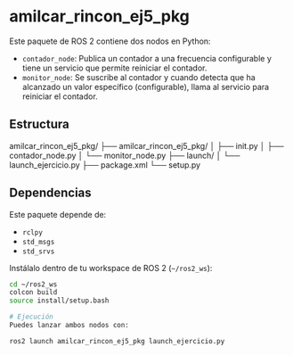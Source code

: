 # amilcar_rincon_ej5_pkg

Este paquete de ROS 2 contiene dos nodos en Python:

- `contador_node`: Publica un contador a una frecuencia configurable y tiene un servicio que permite reiniciar el contador.
- `monitor_node`: Se suscribe al contador y cuando detecta que ha alcanzado un valor específico (configurable), llama al servicio para reiniciar el contador.

## Estructura
amilcar_rincon_ej5_pkg/
├── amilcar_rincon_ej5_pkg/
│ ├── init.py
│ ├── contador_node.py
│ └── monitor_node.py
├── launch/
│ └── launch_ejercicio.py
├── package.xml
└── setup.py


## Dependencias

Este paquete depende de:

- `rclpy`
- `std_msgs`
- `std_srvs`

Instálalo dentro de tu workspace de ROS 2 (`~/ros2_ws`):

```bash
cd ~/ros2_ws
colcon build
source install/setup.bash

# Ejecución
Puedes lanzar ambos nodos con:

ros2 launch amilcar_rincon_ej5_pkg launch_ejercicio.py

